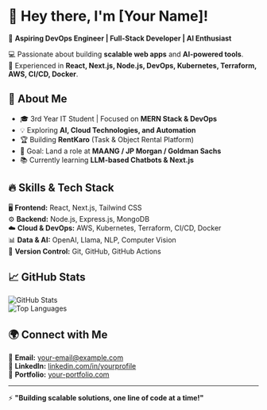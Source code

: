 # 👋 Hey there, I'm [Your Name]!
🚀 **Aspiring DevOps Engineer | Full-Stack Developer | AI Enthusiast**  

💻 Passionate about building **scalable web apps** and **AI-powered tools**.  
🔧 Experienced in **React, Next.js, Node.js, DevOps, Kubernetes, Terraform, AWS, CI/CD, Docker**.  

## 🚀 About Me
- 🎓 3rd Year IT Student | Focused on **MERN Stack & DevOps**  
- 💡 Exploring **AI, Cloud Technologies, and Automation**  
- 🏆 Building **RentKaro** (Task & Object Rental Platform)  
- 🎯 Goal: Land a role at **MAANG / JP Morgan / Goldman Sachs**  
- 📚 Currently learning **LLM-based Chatbots & Next.js**  

## 🔥 Skills & Tech Stack
🖥️ **Frontend:** React, Next.js, Tailwind CSS  
⚙️ **Backend:** Node.js, Express.js, MongoDB  
☁️ **Cloud & DevOps:** AWS, Kubernetes, Terraform, CI/CD, Docker  
📊 **Data & AI:** OpenAI, Llama, NLP, Computer Vision  
🔗 **Version Control:** Git, GitHub, GitHub Actions  

## 📈 GitHub Stats
![GitHub Stats](https://github-readme-stats.vercel.app/api?username=your-username&show_icons=true&theme=radical)  
![Top Languages](https://github-readme-stats.vercel.app/api/top-langs/?username=your-username&layout=compact&theme=radical)  

## 🌍 Connect with Me
📩 **Email:** [your-email@example.com](mailto:your-email@example.com)  
🔗 **LinkedIn:** [linkedin.com/in/yourprofile](https://linkedin.com/in/yourprofile)  
🚀 **Portfolio:** [your-portfolio.com](https://your-portfolio.com)  

---

⚡ **"Building scalable solutions, one line of code at a time!"**  
